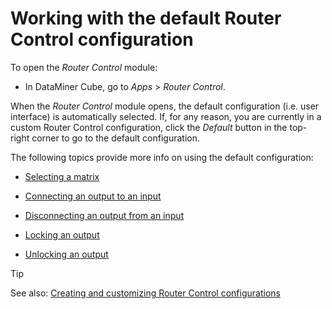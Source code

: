 # Working with the default Router Control configuration

To open the *Router Control* module:

- In DataMiner Cube, go to *Apps* > *Router Control*.

When the *Router Control* module opens, the default configuration (i.e. user interface) is automatically selected. If, for any reason, you are currently in a custom Router Control configuration, click the *Default* button in the top-right corner to go to the default configuration.

The following topics provide more info on using the default configuration:

- [Selecting a matrix](Selecting_a_matrix.md)

- [Connecting an output to an input](Connecting_an_output_to_an_input.md)

- [Disconnecting an output from an input](Disconnecting_an_output_from_an_input.md)

- [Locking an output](Locking_an_output.md)

- [Unlocking an output](Unlocking_an_output.md)

> [!TIP]
> See also:
> [Creating and customizing Router Control configurations](Creating_and_customizing_Router_Control_configurations.md)
